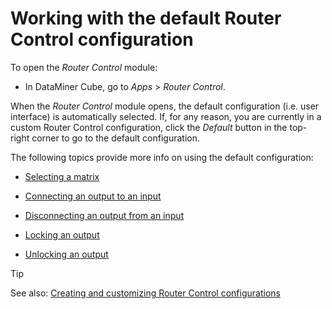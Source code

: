 # Working with the default Router Control configuration

To open the *Router Control* module:

- In DataMiner Cube, go to *Apps* > *Router Control*.

When the *Router Control* module opens, the default configuration (i.e. user interface) is automatically selected. If, for any reason, you are currently in a custom Router Control configuration, click the *Default* button in the top-right corner to go to the default configuration.

The following topics provide more info on using the default configuration:

- [Selecting a matrix](Selecting_a_matrix.md)

- [Connecting an output to an input](Connecting_an_output_to_an_input.md)

- [Disconnecting an output from an input](Disconnecting_an_output_from_an_input.md)

- [Locking an output](Locking_an_output.md)

- [Unlocking an output](Unlocking_an_output.md)

> [!TIP]
> See also:
> [Creating and customizing Router Control configurations](Creating_and_customizing_Router_Control_configurations.md)
